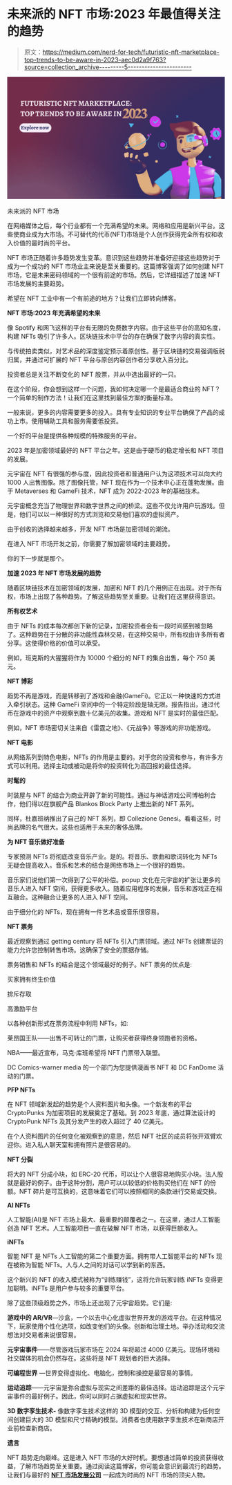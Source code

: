# 未来派的 NFT 市场:2023 年最值得关注的趋势

> 原文：<https://medium.com/nerd-for-tech/futuristic-nft-marketplace-top-trends-to-be-aware-in-2023-aec0d2a9f763?source=collection_archive---------5----------------------->

![](img/5d896172425efa4c8be9d74bf41fdf0f.png)

未来派的 NFT 市场

在网络媒体之后，每个行业都有一个充满希望的未来。网络和应用是新兴平台。这些使商业成为大市场。不可替代的代币(NFT)市场是个人创作获得完全所有权和收入价值的最时尚的平台。

NFT 市场正随着许多趋势发生变革。意识到这些趋势并准备好迎接这些趋势对于成为一个成功的 NFT 市场业主来说是至关重要的。这篇博客强调了如何创建 NFT 市场，它是未来密码领域的一个很有前途的市场。然后，它详细描述了加速 NFT 市场发展的主要趋势。

希望在 NFT 工业中有一个有前途的地方？让我们立即转向博客。

**NFT 市场:2023 年充满希望的未来**

像 Spotify 和网飞这样的平台有无限的免费数字内容。由于这些平台的高知名度，构建 NFTs 吸引了许多人。区块链技术中平台的存在确保了数字内容的真实性。

与传统拍卖类似，对艺术品的深度鉴定预示着原创性。基于区块链的交易强调版税归属，并通过可扩展的 NFT 平台与原创内容创作者分享收入百分比。

投资者总是关注不断变化的 NFT 股票，并从中选出最好的一只。

在这个阶段，你会想到这样一个问题，我如何决定哪一个是最适合商业的 NFT？一个简单的制作方法！让我们在这里找到最佳方案的衡量标准。

一般来说，更多的内容需要更多的投入。具有专业知识的专业平台确保了产品的成功上市。使用辅助工具和服务需要低投资。

一个好的平台是提供各种规模的特殊服务的平台。

2023 年是加密领域最好的 NFT 平台之年。这是由于硬币的稳定增长和 NFT 项目的发展。

元宇宙在 NFT 有很强的参与度，因此投资者和普通用户认为这项技术可以向大约 1000 人出售图像。除了图像托管，NFT 现在作为一个技术中心正在蓬勃发展。由于 Metaverses 和 GameFi 技术，NFT 成为 2022-2023 年的基础技术。

元宇宙概念充当了物理世界和数字世界之间的桥梁。这些不仅允许用户玩游戏。但是，他们可以以一种很好的方式浏览和交易他们喜欢的虚拟资产。

由于创收的选择越来越多，开发 NFT 市场是加密领域的潮流。

在进入 NFT 市场开发之前，你需要了解加密领域的主要趋势。

你的下一步就是那个。

**加速 2023 年 NFT 市场发展的趋势**

随着区块链技术在加密领域的发展，加密和 NFT 的几个用例正在出现。对于所有权，市场上出现了各种趋势。了解这些趋势至关重要。让我们在这里获得意识。

**所有权艺术**

由于 NFTs 的成本每次都创下新的记录，加密投资者会有一段时间感到被忽略了。这种趋势在于分散的非功能性森林交易，在这种交易中，所有权由许多所有者分享。这使得价格的价值可以承受。

例如，班克斯的大猩猩将作为 10000 个细分的 NFT 的集合出售，每个 750 美元。

**NFT 博彩**

趋势不再是游戏，而是转移到了游戏和金融(GameFi)。它正以一种快速的方式进入牵引状态。这种 GameFi 空间中的一个特定阶段是轴无限。报告指出，通过代币在游戏中的资产中观察到数十亿美元的收集。游戏和 NFT 是实时的最佳匹配。

例如，NFT 市场密切关注来自《雷霆之地》、《元战争》等游戏的非功能游戏。

**NFT 电影**

从网络系列到特色电影，NFTs 的作用是主要的。对于您的投资和参与，有许多方式可以利用。选择主动或被动是将你的投资转化为高回报的最佳选择。

**时髦的**

时装屋与 NFT 的结合为商业开辟了新的可能性。通过与神话游戏公司博柏利合作，他们得以在旗舰产品 Blankos Block Party 上推出新的 NFT 系列。

同样，杜嘉班纳推出了自己的 NFT 系列，即 Collezione Genesi。看看这些，时尚品牌的名气很大。这些也适用于未来的奢侈品牌。

**为 NFT 音乐做好准备**

专家预测 NFTs 将彻底改变音乐产业。是的。将音乐、歌曲和歌词转化为 NFTs 无疑会提高收入。音乐和艺术的结合是网络市场上一个很好的趋势。

音乐家们说他们第一次得到了公平的补偿。popup 文化在元宇宙的扩张让更多的音乐人进入 NFT 空间，获得更多收入。随着应用程序的发展，音乐和游戏正在相互融合。这种融合让更多的人进入 NFT 空间。

由于细分化的 NFTs，现在拥有一件艺术品或音乐很容易。

**NFT 票务**

最近观察到通过 getting century 将 NFTs 引入门票领域。通过 NFTs 创建票证的能力允许您控制转售市场。这确保了安全的票据存储。

票务销售和 NFTs 的结合是这个领域最好的例子。NFT 票务的优点是:

买家拥有终生价值

排斥存取

高激励平台

以各种创新形式在票务流程中利用 NFTs，如:

莱昂国王队——出售不可转让的门票，让购买者获得终身领跑者的资格。

NBA——最近宣布，马克·库班希望将 NFT 门票带入联盟。

DC Comics-warner media 的一个部门为您提供漫画书 NFT 和 DC FanDome 活动的门票。

**PFP NFTs**

在 NFT 领域新发起的趋势是个人资料图片和头像。一个新发布的平台 CryptoPunks 为加密项目的发展奠定了基础。到 2023 年底，通过算法设计的 CryptoPunk NFTs 及其分发产生的收入超过了 40 亿美元。

在个人资料图片的任何变化被观察到的意思，然后 NFT 社区的成员将张开双臂欢迎你。进入私人聊天室和拥有照片是很容易的。

**NFT 分裂**

将大的 NFT 分成小块，如 ERC-20 代币，可以让个人很容易地购买小块。法人股就是最好的例子。由于这种分割，用户可以以较低的价格购买他们在 NFT 的份额。NFT 碎片是可互换的，这意味着它们可以按照相同的条款进行交易或交换。

**AI NFTs**

人工智能(AI)是 NFT 市场上最大、最重要的颠覆者之一。在这里，通过人工智能创造 NFT 艺术。人工智能项目一直在破解 NFT 市场，以获得巨额收入。

**iNFTs**

智能 NFT 是 NFTs 人工智能的第二个重要方面。拥有带人工智能平台的 NFTs 现在被称为智能 NFTs。人与人之间的对话可以学到新的东西。

这个新兴的 NFT 的收入模式被称为“训练赚钱”，这将允许玩家训练 iNFTs 变得更加聪明。iNFTs 是用户参与较多的重要平台。

除了这些顶级趋势之外，市场上还出现了元宇宙趋势。它们是:

**游戏中的 AR/VR**—沙盒，一个以去中心化虚拟世界开发的游戏平台。在这种情况下，玩家使用个性化选项，如改变他们的头像。创新和治理土地。举办活动和交流想法对交易者来说很容易。

**元宇宙事件**——尽管游戏玩家市场在 2024 年将超过 4000 亿美元。现场环境和社交媒体的机会仍然存在。这些将是 NFT 规划者的巨大选择。

**可编程世界** —世界变得虚拟化、电脑化，控制和操控是最容易的事情。

**运动追踪**——元宇宙是弥合虚拟与现实之间差距的最佳选择。运动追踪是这个元宇宙事件的最好例子。因此，你可以同时占据虚拟和现实世界。

**3D 数字孪生技术-** 像数字孪生技术这样的 3D 模型的交互、分析和构建为任何空间创建巨大的 3D 模型和尺寸精确的模型。消费者也使用数字孪生技术在新商店开业前检查新商店。

**遗言**

NFT 趋势走向巅峰。这是进入 NFT 市场的大好时机。要想通过简单的投资获得收益，了解市场趋势至关重要。通过阅读这篇博客，你可能会意识到最流行的趋势。让我们与最好的 [**NFT 市场发展公司**](https://www.cryptocurrencyscript.com/nft-marketplace-development) 一起成为时尚的 NFT 市场的顶尖人物。